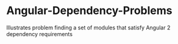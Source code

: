 # Angular-Dependency-Problems
Illustrates problem finding a set of modules that satisfy Angular 2 dependency requirements
